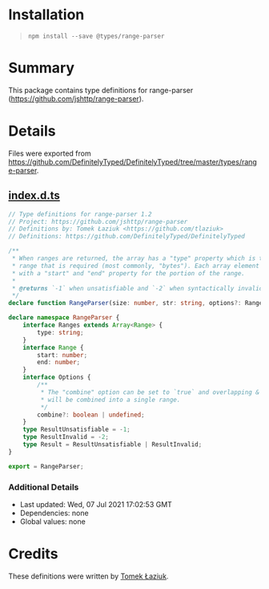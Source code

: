 # Installation

> `npm install --save @types/range-parser`

# Summary

This package contains type definitions for range-parser (https://github.com/jshttp/range-parser).

# Details

Files were exported from https://github.com/DefinitelyTyped/DefinitelyTyped/tree/master/types/range-parser.

## [index.d.ts](https://github.com/DefinitelyTyped/DefinitelyTyped/tree/master/types/range-parser/index.d.ts)

````ts
// Type definitions for range-parser 1.2
// Project: https://github.com/jshttp/range-parser
// Definitions by: Tomek Łaziuk <https://github.com/tlaziuk>
// Definitions: https://github.com/DefinitelyTyped/DefinitelyTyped

/**
 * When ranges are returned, the array has a "type" property which is the type of
 * range that is required (most commonly, "bytes"). Each array element is an object
 * with a "start" and "end" property for the portion of the range.
 *
 * @returns `-1` when unsatisfiable and `-2` when syntactically invalid, ranges otherwise.
 */
declare function RangeParser(size: number, str: string, options?: RangeParser.Options): RangeParser.Result | RangeParser.Ranges;

declare namespace RangeParser {
    interface Ranges extends Array<Range> {
        type: string;
    }
    interface Range {
        start: number;
        end: number;
    }
    interface Options {
        /**
         * The "combine" option can be set to `true` and overlapping & adjacent ranges
         * will be combined into a single range.
         */
        combine?: boolean | undefined;
    }
    type ResultUnsatisfiable = -1;
    type ResultInvalid = -2;
    type Result = ResultUnsatisfiable | ResultInvalid;
}

export = RangeParser;

````

### Additional Details

* Last updated: Wed, 07 Jul 2021 17:02:53 GMT
* Dependencies: none
* Global values: none

# Credits

These definitions were written by [Tomek Łaziuk](https://github.com/tlaziuk).
